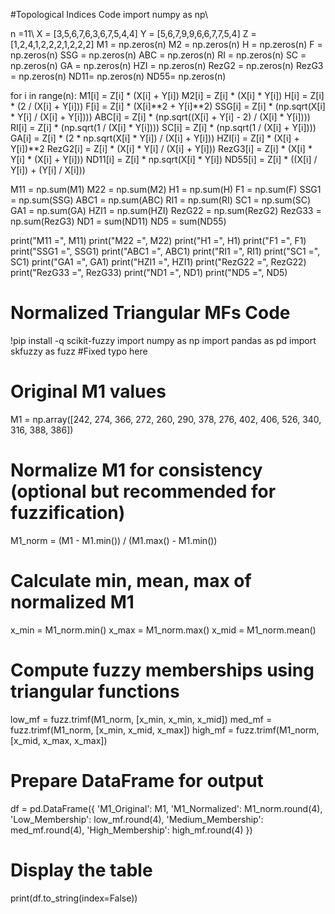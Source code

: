 #Topological Indices Code
import numpy as np\\

n =11\\
X = [3,5,6,7,6,3,6,7,5,4,4]
Y = [5,6,7,9,9,6,6,7,7,5,4]
Z = [1,2,4,1,2,2,2,1,2,2,2]
M1 = np.zeros(n)
M2 = np.zeros(n)
H = np.zeros(n)
F = np.zeros(n)
SSG = np.zeros(n)
ABC = np.zeros(n)
RI = np.zeros(n)
SC = np.zeros(n)
GA = np.zeros(n)
HZI = np.zeros(n)
RezG2 = np.zeros(n)
RezG3 = np.zeros(n)
ND11= np.zeros(n)
ND55= np.zeros(n)

for i in range(n):
    M1[i] = Z[i] * (X[i] + Y[i])
    M2[i] = Z[i] * (X[i] * Y[i])
    H[i] = Z[i] * (2 / (X[i] + Y[i]))
    F[i] = Z[i] * (X[i]**2 + Y[i]**2)
    SSG[i] = Z[i] * (np.sqrt(X[i] * Y[i] / (X[i] + Y[i])))
    ABC[i] = Z[i] * (np.sqrt((X[i] + Y[i] - 2) / (X[i] * Y[i])))
    RI[i] = Z[i] * (np.sqrt(1 / (X[i] * Y[i])))
    SC[i] = Z[i] * (np.sqrt(1 / (X[i] + Y[i])))
    GA[i] = Z[i] * (2 * np.sqrt(X[i] * Y[i]) / (X[i] + Y[i]))
    HZI[i] = Z[i] * (X[i] + Y[i])**2
    RezG2[i] = Z[i] * (X[i] * Y[i] / (X[i] + Y[i]))
    RezG3[i] = Z[i] * (X[i] * Y[i] * (X[i] + Y[i]))
    ND11[i] =  Z[i] * np.sqrt(X[i] * Y[i])
    ND55[i] =  Z[i] * ((X[i] / Y[i]) + (Y[i] / X[i]))

M11 = np.sum(M1)
M22 = np.sum(M2)
H1 = np.sum(H)
F1 = np.sum(F)
SSG1 = np.sum(SSG)
ABC1 = np.sum(ABC)
RI1 = np.sum(RI)
SC1 = np.sum(SC)
GA1 = np.sum(GA)
HZI1 = np.sum(HZI)
RezG22 = np.sum(RezG2)
RezG33 = np.sum(RezG3)
ND1 = sum(ND11)
ND5 = sum(ND55)

print("M11 =", M11)
print("M22 =", M22)
print("H1 =", H1)
print("F1 =", F1)
print("SSG1 =", SSG1)
print("ABC1 =", ABC1)
print("RI1 =", RI1)
print("SC1 =", SC1)
print("GA1 =", GA1)
print("HZI1 =", HZI1)
print("RezG22 =", RezG22)
print("RezG33 =", RezG33)
print("ND1 =", ND1)
print("ND5 =", ND5)

# Normalized Triangular MFs Code 
!pip install -q scikit-fuzzy
import numpy as np
import pandas as pd
import skfuzzy as fuzz #Fixed typo here

# Original M1 values
M1 = np.array([242, 274, 366, 272, 260, 290, 378, 276, 402, 406, 526, 340, 316, 388, 386])

# Normalize M1 for consistency (optional but recommended for fuzzification)
M1_norm = (M1 - M1.min()) / (M1.max() - M1.min())

# Calculate min, mean, max of normalized M1
x_min = M1_norm.min()
x_max = M1_norm.max()
x_mid = M1_norm.mean()

# Compute fuzzy memberships using triangular functions
low_mf = fuzz.trimf(M1_norm, [x_min, x_min, x_mid])
med_mf = fuzz.trimf(M1_norm, [x_min, x_mid, x_max])
high_mf = fuzz.trimf(M1_norm, [x_mid, x_max, x_max])

# Prepare DataFrame for output
df = pd.DataFrame({
    'M1_Original': M1,
    'M1_Normalized': M1_norm.round(4),
    'Low_Membership': low_mf.round(4),
    'Medium_Membership': med_mf.round(4),
    'High_Membership': high_mf.round(4)
})

# Display the table
print(df.to_string(index=False))
